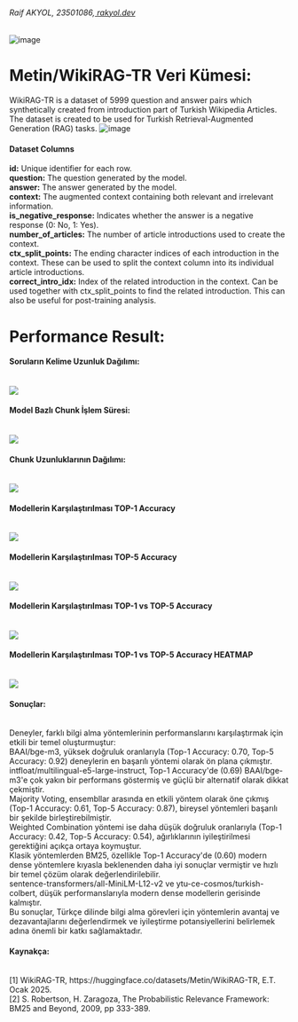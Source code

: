<h6>Raif AKYOL, 23501086,<a href="https://rakyol.dev/"> rakyol.dev</a></h6>

![image](https://github.com/user-attachments/assets/87125c2e-c89f-41e4-94c3-4b296b8ee241)

# Metin/WikiRAG-TR Veri Kümesi:

WikiRAG-TR is a dataset of 5999 question and answer pairs which synthetically created from introduction part of Turkish Wikipedia Articles. The dataset is created to be used for Turkish Retrieval-Augmented Generation (RAG) tasks.
![image](https://github.com/user-attachments/assets/0fa9234a-2f4c-459c-8c9e-d9508a09fdc9)

<h4>Dataset Columns</h4>
<b>id:</b> Unique identifier for each row.<br>
<b>question:</b> The question generated by the model.<br>
<b>answer:</b> The answer generated by the model.<br>
<b>context:</b> The augmented context containing both relevant and irrelevant information.<br>
<b>is_negative_response:</b> Indicates whether the answer is a negative response (0: No, 1: Yes).<br>
<b>number_of_articles:</b> The number of article introductions used to create the context.<br>
<b>ctx_split_points:</b> The ending character indices of each introduction in the context. These can be used to split the context column into its individual article introductions.<br>
<b>correct_intro_idx:</b> Index of the related introduction in the context. Can be used together with ctx_split_points to find the related introduction. This can also be useful for post-training analysis.<br>

# Performance Result:

<h4>Soruların Kelime Uzunluk Dağılımı:</h4>
<br/>
<img src="https://github.com/raifakyol/LLM_WikiRAG-TR/blob/main/result/soru_uzunluk.png" width="auto">
<br/>

<h4>Model Bazlı Chunk İşlem Süresi:</h4>
<br/>
<img src="https://github.com/raifakyol/LLM_WikiRAG-TR/blob/main/result/chunk_islem_suresi.png" width="auto">
<br/>

<h4>Chunk Uzunluklarının Dağılımı:</h4>
<br/>
<img src="https://github.com/raifakyol/LLM_WikiRAG-TR/blob/main/result/chunk_uzunluk_dagilimi.png" width="auto">
<br/>

<h4>Modellerin Karşılaştırılması TOP-1 Accuracy</h4>
<br/>
<img src="https://github.com/raifakyol/LLM_WikiRAG-TR/blob/main/result/top1_accuracy.png" width="auto">
<br/>

<h4>Modellerin Karşılaştırılması TOP-5 Accuracy</h4>
<br/>
<img src="https://github.com/raifakyol/LLM_WikiRAG-TR/blob/main/result/top5_accuracy.png" width="auto">
<br/>

<h4>Modellerin Karşılaştırılması TOP-1 vs TOP-5 Accuracy</h4>
<br/>
<img src="https://github.com/raifakyol/LLM_WikiRAG-TR/blob/main/result/top1vstop5_accuracu.png" width="auto">
<br/>

<h4>Modellerin Karşılaştırılması TOP-1 vs TOP-5 Accuracy HEATMAP</h4>
<br/>
<img src="https://github.com/raifakyol/LLM_WikiRAG-TR/blob/main/result/accuracy_heatmap.png" width="auto">
<br/>


<h4>Sonuçlar:</h4><br/>
Deneyler, farklı bilgi alma yöntemlerinin performanslarını karşılaştırmak için etkili bir temel oluşturmuştur:<br/>
BAAI/bge-m3, yüksek doğruluk oranlarıyla (Top-1 Accuracy: 0.70, Top-5 Accuracy: 0.92) deneylerin en başarılı yöntemi olarak ön plana çıkmıştır.<br/>
intfloat/multilingual-e5-large-instruct, Top-1 Accuracy'de (0.69) BAAI/bge-m3'e çok yakın bir performans göstermiş ve güçlü bir alternatif olarak dikkat çekmiştir.<br/>
Majority Voting, ensembllar arasında en etkili yöntem olarak öne çıkmış (Top-1 Accuracy: 0.61, Top-5 Accuracy: 0.87), bireysel yöntemleri başarılı bir şekilde birleştirebilmiştir.<br/>
Weighted Combination yöntemi ise daha düşük doğruluk oranlarıyla (Top-1 Accuracy: 0.42, Top-5 Accuracy: 0.54), ağırlıklarının iyileştirilmesi gerektiğini açıkça ortaya koymuştur.<br/>
Klasik yöntemlerden BM25, özellikle Top-1 Accuracy'de (0.60) modern dense yöntemlere kıyasla beklenenden daha iyi sonuçlar vermiştir ve hızlı bir temel çözüm olarak değerlendirilebilir.<br/>
sentence-transformers/all-MiniLM-L12-v2 ve ytu-ce-cosmos/turkish-colbert, düşük performanslarıyla modern dense modellerin gerisinde kalmıştır.<br/>
Bu sonuçlar, Türkçe dilinde bilgi alma görevleri için yöntemlerin avantaj ve dezavantajlarını değerlendirmek ve iyileştirme potansiyellerini belirlemek adına önemli bir katkı sağlamaktadır.<br/>


<h4>Kaynakça:</h4><br/>
[1]	WikiRAG-TR, https://huggingface.co/datasets/Metin/WikiRAG-TR, E.T. Ocak 2025.<br/>
[2]	S. Robertson, H. Zaragoza, The Probabilistic Relevance Framework: BM25 and Beyond, 2009, pp 333-389.<br/>

